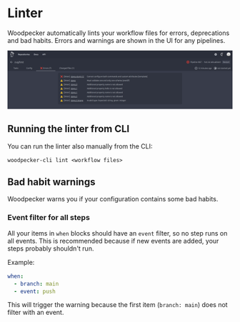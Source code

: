 # Linter

Woodpecker automatically lints your workflow files for errors, deprecations and bad habits. Errors and warnings are shown in the UI for any pipelines.

![errors and warnings in UI](./linter-warnings-errors.png)

## Running the linter from CLI

You can run the linter also manually from the CLI:

```shell
woodpecker-cli lint <workflow files>
```

## Bad habit warnings

Woodpecker warns you if your configuration contains some bad habits.

### Event filter for all steps

All your items in `when` blocks should have an `event` filter, so no step runs on all events. This is recommended because if new events are added, your steps probably shouldn't run.

Example:

```yaml
when:
  - branch: main
  - event: push
```

This will trigger the warning because the first item (`branch: main`) does not filter with an event.
